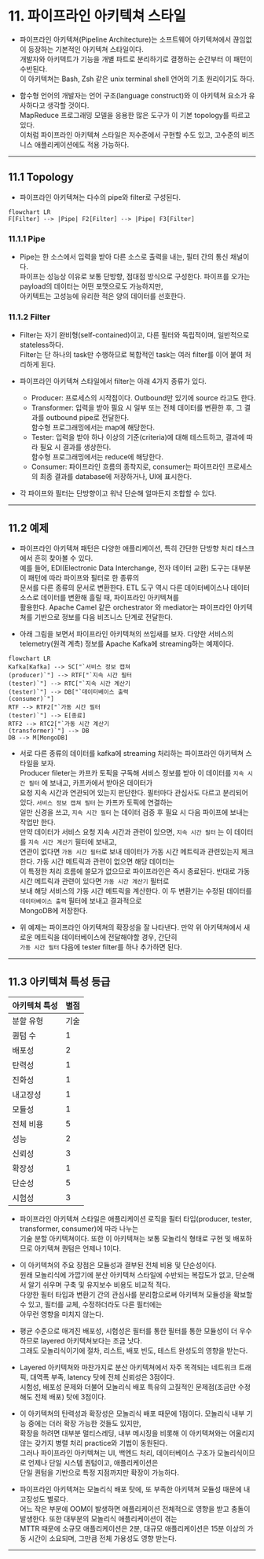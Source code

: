 # 11. 파이프라인 아키텍쳐 스타일

- 파이프라인 아키텍쳐(Pipeline Architecture)는 소프트웨어 아키텍쳐에서 끊임없이 등장하는 기본적인 아키텍쳐 스타일이다.  
  개발자와 아키텍트가 기능을 개별 파트로 분리하기로 결졍하는 순간부터 이 패턴이 수반된다.  
  이 아키텍쳐는 Bash, Zsh 같은 unix terminal shell 언어의 기초 원리이기도 하다.

- 함수형 언어의 개발자는 언어 구조(language construct)와 이 아키텍쳐 요소가 유사하다고 생각할 것이다.  
  MapReduce 프로그래밍 모델을 응용한 많은 도구가 이 기본 topology를 따르고 있다.  
  이처럼 파이프라인 아키텍쳐 스타일은 저수준에서 구현할 수도 있고, 고수준의 비즈니스 애플리케이션에도 적용 가능하다.

---

## 11.1 Topology

- 파이프라인 아키텍쳐는 다수의 pipe와 filter로 구성된다.

```mermaid
flowchart LR
F[Filter] --> |Pipe| F2[Filter] --> |Pipe| F3[Filter]
```

### 11.1.1 Pipe

- Pipe는 한 소스에서 입력을 받아 다른 소스로 출력을 내는, 필터 간의 통신 채널이다.  
  파이프는 성능상 이유로 보통 단방향, 점대점 방식으로 구성한다. 파이프를 오가는 payload의 데이터는 어떤 포맷으로도 가능하지만,  
  아키텍트는 고성능에 유리한 적은 양의 데이터를 선호한다.

### 11.1.2 Filter

- Filter는 자기 완비형(self-contained)이고, 다른 필터와 독립적이며, 일반적으로 stateless하다.  
  Filter는 단 하나의 task만 수행하므로 복합적인 task는 여러 filter를 이어 붙여 처리하게 된다.

- 파이프라인 아키텍쳐 스타일에서 filter는 아래 4가지 종류가 있다.

  - Producer: 프로세스의 시작점이다. Outbound만 있기에 source 라고도 한다.
  - Transformer: 입력을 받아 필요 시 일부 또는 전체 데이터를 변환한 후, 그 결과를 outbound pipe로 전달한다.  
    함수형 프로그래밍에서는 map에 해당한다.
  - Tester: 입력을 받아 하나 이상의 기준(criteria)에 대해 테스트하고, 결과에 따라 필요 시 결과를 생상한다.  
    함수형 프로그래밍에서는 reduce에 해당한다.
  - Consumer: 파이프라인 흐름의 종착지로, consumer는 파이프라인 프로세스의 최종 결과를 database에 저장하거나, UI에 표시한다.

- 각 파이프와 필터는 단방향이고 워낙 단순해 얼마든지 조합할 수 있다.

---

## 11.2 예제

- 파이프라인 아키텍쳐 패턴은 다양한 애플리케이션, 특히 간단한 단방향 처리 태스크에서 흔히 찾아볼 수 있다.  
  예를 들어, EDI(Electronic Data Interchange, 전자 데이터 교환) 도구는 대부분 이 패턴에 따라 파이프와 필터로 한 종류의  
  문서를 다른 종류의 문서로 변환한다. ETL 도구 역시 다른 데이터베이스나 데이터소스로 데이터를 변환해 흘릴 때, 파이프라인 아키텍쳐를  
  활용한다. Apache Camel 같은 orchestrator 와 mediator는 파이프라인 아키텍쳐를 기반으로 정보를 다음 비즈니스 단계로 전달한다.

- 아래 그림을 보면서 파이프라인 아키텍쳐의 쓰임새를 보자. 다양한 서비스의 telemetry(원격 계측) 정보를 Apache Kafka에 streaming하는 예제이다.

```mermaid
flowchart LR
Kafka[Kafka] --> SC["`서비스 정보 캡쳐
(producer)`"] --> RTF["`지속 시간 필터
(tester)`"] --> RTC["`지속 시간 계산기
(tester)`"] --> DB["`데이터베이스 출력
(consumer)`"]
RTF --> RTF2["`가동 시간 필터
(tester)`"] --> E[종료]
RTF2 --> RTC2["`가동 시간 계산기
(transformer)`"] --> DB
DB --> M[MongoDB]
```

- 서로 다른 종류의 데이터를 kafka에 streaming 처리하는 파이프라인 아키텍쳐 스타일을 보자.  
  Producer fileter는 카프카 토픽을 구독해 서비스 정보를 받아 이 데이터를 `지속 시간 필터` 에 보내고, 카프카에서 받아온 데이터가  
  요청 지속 시간과 연관되어 있는지 판단한다. 필터마다 관심사도 다르고 분리되어 있다. `서비스 정보 캡쳐 필터` 는 카프카 토픽에 연결하는  
  일만 신경을 쓰고, `지속 시간 필터` 는 데이터 검증 후 필요 시 다음 파이프에 보내는 작업만 한다.  
  만약 데이터가 서비스 요청 지속 시간과 관련이 있으면, `지속 시간 필터` 는 이 데이터를 `지속 시간 계산기` 필터에 보내고,  
  연관이 없다면 `가동 시간 필터`로 보내 데이터가 가동 시간 메트릭과 관련있는지 체크한다. 가동 시간 메트릭과 관련이 없으면 해당 데이터는  
  이 특정한 처리 흐름에 쓸모가 없으므로 파이프라인은 즉시 종료된다. 반대로 가동 시간 메트릭과 관련이 있다면 `가동 시간 계산기` 필터로  
  보내 해당 서비스의 가동 시간 메트릭을 계산한다. 이 두 변환기는 수정된 데이터를 `데이터베이스 출력` 필터에 보내고 결과적으로  
  MongoDB에 저장한다.

- 위 예제는 파이프라인 아키텍쳐의 확장성을 잘 나타낸다. 만약 위 아키텍쳐에서 새로운 메트릭을 데이터베이스에 전달해야할 경우, 간단히  
  `가동 시간 필터` 다음에 tester filter를 하나 추가하면 된다.

---

## 11.3 아키텍쳐 특성 등급

| 아키텍쳐 특성 | 별점 |
| ------------- | ---- |
| 분할 유형     | 기술 |
| 퀀텀 수       | 1    |
| 배포성        | 2    |
| 탄력성        | 1    |
| 진화성        | 1    |
| 내고장성      | 1    |
| 모듈성        | 1    |
| 전체 비용     | 5    |
| 성능          | 2    |
| 신뢰성        | 3    |
| 확장성        | 1    |
| 단순성        | 5    |
| 시험성        | 3    |

- 파이프라인 아키텍쳐 스타일은 애플리케이션 로직을 필터 타입(producer, tester, transformer, consumer)에 따라 나누는  
  기술 분할 아키텍쳐이다. 또한 이 아키텍쳐는 보통 모놀리식 형태로 구현 및 배포하므로 아키텍쳐 퀀텀은 언제나 1이다.

- 이 아키텍쳐의 주요 장점은 모듈성과 결부된 전체 비용 및 단순성이다.  
  원래 모놀리식에 가깝기에 분산 아키텍쳐 스타일에 수반되는 복잡도가 없고, 단순해서 알기 쉬우며 구축 및 유지보수 비용도 비교적 적다.  
  다양한 필터 타입과 변환기 간의 관심사를 분리함으로써 아키텍쳐 모듈성을 확보할 수 있고, 필터를 교체, 수정하더라도 다른 필터에는  
  아무런 영향을 미치지 않는다.

- 평균 수준으로 매겨진 배포성, 시험성은 필터를 통한 필터를 통한 모듈성이 더 우수하므로 layered 아키텍쳐보다는 조금 낫다.  
  그래도 모놀리식이기에 절차, 리스트, 배포 빈도, 테스트 완성도의 영향을 받는다.

- Layered 아키텍쳐와 마찬가지로 분산 아키텍쳐에서 자주 목격되는 네트워크 트래픽, 대역폭 부족, latency 탓에 전체 신뢰성은 3점이다.  
  시험성, 배포성 문제와 더불어 모놀리식 배포 특유의 고질적인 문제점(조금만 수정해도 전체 배포) 탓에 3점이다.

- 이 아키텍쳐의 탄력성과 확장성은 모놀리식 배포 때문에 1점이다. 모놀리식 내부 기능 중에는 더러 확장 가능한 것들도 있지만,  
  확장을 하려면 대부분 멀티스레딩, 내부 메시징을 비롯해 이 아키텍쳐와는 어울리지 않는 갖가지 병렬 처리 practice와 기법이 동원된다.  
  그러나 파이프라인 아키텍쳐는 UI, 백엔드 처리, 데이터베이스 구조가 모놀리식이므로 언제나 단일 시스템 퀀텀이고, 애플리케이션은  
  단일 퀀텀을 기반으로 특정 지점까지만 확장이 가능하다.

- 파이프라인 아키텍쳐는 모놀리식 배포 탓에, 또 부족한 아키텍쳐 모듈성 때문에 내고장성도 별로다.  
  어느 작은 부분에 OOM이 발생하면 애플리케이션 전체적으로 영향을 받고 충돌이 발생한다. 또한 대부분의 모놀리식 애플리케이션이 겪는  
  MTTR 때문에 소규모 애플리케이션은 2분, 대규모 애플리케이션은 15분 이상의 가동 시간이 소요되며, 그만큼 전체 가용성도 영향 받는다.

---
